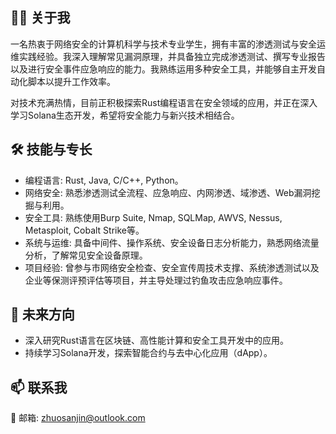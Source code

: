 ## 👨‍💻 关于我
一名热衷于网络安全的计算机科学与技术专业学生，拥有丰富的渗透测试与安全运维实践经验。我深入理解常见漏洞原理，并具备独立完成渗透测试、撰写专业报告以及进行安全事件应急响应的能力。我熟练运用多种安全工具，并能够自主开发自动化脚本以提升工作效率。

对技术充满热情，目前正积极探索Rust编程语言在安全领域的应用，并正在深入学习Solana生态开发，希望将安全能力与新兴技术相结合。

## 🛠️ 技能与专长
- 编程语言: Rust, Java, C/C++, Python。
- 网络安全: 熟悉渗透测试全流程、应急响应、内网渗透、域渗透、Web漏洞挖掘与利用。
- 安全工具: 熟练使用Burp Suite, Nmap, SQLMap, AWVS, Nessus, Metasploit, Cobalt Strike等。
- 系统与运维: 具备中间件、操作系统、安全设备日志分析能力，熟悉网络流量分析，了解常见安全设备原理。
- 项目经验: 曾参与市网络安全检查、安全宣传周技术支撑、系统渗透测试以及企业等保测评预评估等项目，并主导处理过钓鱼攻击应急响应事件。

## 🌱 未来方向
- 深入研究Rust语言在区块链、高性能计算和安全工具开发中的应用。
- 持续学习Solana开发，探索智能合约与去中心化应用（dApp）。

## 📫 联系我
📧 邮箱: zhuosanjin@outlook.com
